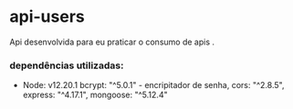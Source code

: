 # api-users
Api desenvolvida para eu praticar o consumo de apis .

### dependências utilizadas:
- Node: v12.20.1
bcrypt: "^5.0.1" - encripitador de senha,
cors: "^2.8.5",
express: "^4.17.1",
mongoose: "^5.12.4"
